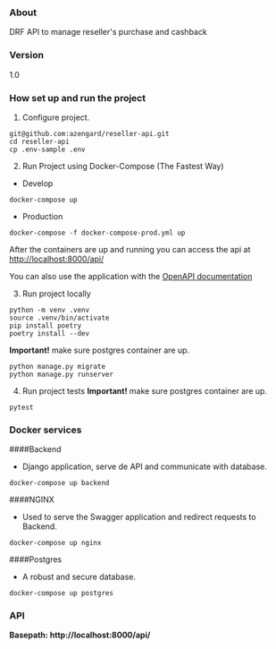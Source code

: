 ### About

DRF API to manage reseller's purchase and cashback

### Version
1.0

### How set up and run the project

1. Configure project.
```console
git@github.com:azengard/reseller-api.git
cd reseller-api
cp .env-sample .env
```

2. Run Project using Docker-Compose (The Fastest Way)
* Develop
```console
docker-compose up
```

* Production
```console
docker-compose -f docker-compose-prod.yml up
```

After the containers are up and running you can access the api at [http://localhost:8000/api/](http://localhost:8000/api/)

You can also use the application with the 
[OpenAPI documentation](http://localhost:8000/api/docs/)


3. Run project locally
```console
python -m venv .venv
source .venv/bin/activate
pip install poetry
poetry install --dev
```

**Important!** make sure postgres container are up.
```console
python manage.py migrate
python manage.py runserver
```

4. Run project tests
**Important!** make sure postgres container are up.
```console
pytest
```

### Docker services

####Backend
* Django application, serve de API and communicate with database.
```console
docker-compose up backend
```

####NGINX
* Used to serve the Swagger application and redirect requests to Backend.
```console
docker-compose up nginx
```

####Postgres
* A robust and secure database.
```console
docker-compose up postgres
```

### API
**Basepath: http://localhost:8000/api/**
